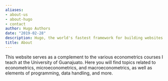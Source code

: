 ```yaml
---
aliases:
- about-us
- about-hugo
- contact
author: Hugo Authors
date: "2019-02-28"
description: Hugo, the world's fastest framework for building websites
title: About
---
```


This website serves as a complement to the various econometrics courses I teach at the University of Guanajuato. Here you will find topics related to econometrics, microeconometrics, and macroeconometrics, as well as elements of programming, data handling, and more.